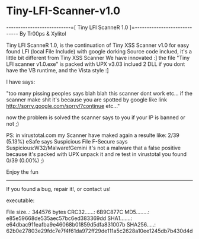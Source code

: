 Tiny-LFI-Scanner-v1.0
=====================

---------------------------=[ Tiny LFI ScanneR  1.0 ]=-----------------------------
                               By Tr00ps & Xylitol


Tiny LFI ScanneR  1.0, is the continuation of Tiny XSS Scanner v1.0
for easy found LFI (local File Include) with google dorking
Source code inclued, it's a little bit different from Tiny XSS Scanner
We have  innovated :]
the file "Tiny LFI scanner v1.0.exe" is packed with UPX v3.03
inclued 2 DLL if you dont have the VB runtime, and the Vista style :]

I have says:


"too many pissing peoples says blah blah this scanner dont work etc...
if the scanner make shit it's because you are spotted by google like link http://sorry.google.com/sorry/?continue
etc..."

now the problem is solved the scanner says to you if your IP is banned or not ;)


PS: in virustotal.com my Scanner have maked again a resulte like: 2/39 (5.13%) 
eSafe says Suspicious File
F-Secure says Suspicious:W32/Malware!Gemini
it's not a malware that a false positive because it's packed with UPX
unpack it and re test in virustotal you found 0/39 (0.00%)   ;)




Enjoy the fun

-------------------

If you found a bug, repair it!, or contact us!


executable:

File size..: 344576 bytes
CRC32......: 6B9C877C
MD5........: e85e59668de535aec57bc6ed383369dd
SHA1.......: e64dbac911eafba9e46068b01859d5dfa831007b
SHA256.....: 62b0e27803e29fdc7e7f4f61da972ff29de111a5c2628a10ee1245db7b430d4d

